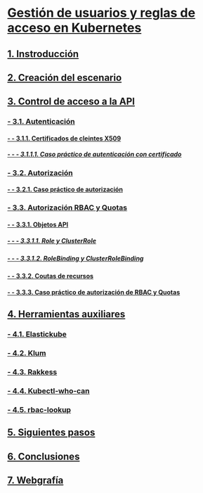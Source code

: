 # [Gestión de usuarios y reglas de acceso en Kubernetes](https://github.com/PalomaR88/Gestion_de_usuarios_y_reglas_de_acceso_en_Kubernetes/blob/master/Proyecto.md#gesti%C3%B3n-de-usuarios-y-reglas-de-acceso-en-kubernetes)

## [1. Instroducción](https://github.com/PalomaR88/Gestion_de_usuarios_y_reglas_de_acceso_en_Kubernetes/blob/master/Proyecto.md#1-introducci%C3%B3n)


## [2. Creación del escenario](https://github.com/PalomaR88/Gestion_de_usuarios_y_reglas_de_acceso_en_Kubernetes/blob/master/Proyecto.md#2-creaci%C3%B3n-del-escenario-y-recomendaciones)


## [3. Control de acceso a la API](https://github.com/PalomaR88/Gestion_de_usuarios_y_reglas_de_acceso_en_Kubernetes/blob/master/Proyecto.md#3-control-de-acceso-a-la-api)

### [- 3.1. Autenticación](https://github.com/PalomaR88/Gestion_de_usuarios_y_reglas_de_acceso_en_Kubernetes/blob/master/Proyecto.md#31-autenticaci%C3%B3n)
#### [- - 3.1.1. Certificados de cleintes X509](https://github.com/PalomaR88/Gestion_de_usuarios_y_reglas_de_acceso_en_Kubernetes/blob/master/Proyecto.md#311-certificados-de-cliente-x5099)
##### [- - - 3.1.1.1. Caso práctico de autenticación con certificado](https://github.com/PalomaR88/Gestion_de_usuarios_y_reglas_de_acceso_en_Kubernetes/blob/master/Proyecto.md#3111-caso-pr%C3%A1ctico-de-autenticaci%C3%B3n-con-certificado)

### [- 3.2. Autorización](https://github.com/PalomaR88/Gestion_de_usuarios_y_reglas_de_acceso_en_Kubernetes/blob/master/Proyecto.md#32-autorizaci%C3%B3n)
#### [- - 3.2.1. Caso práctico de autorización](https://github.com/PalomaR88/Gestion_de_usuarios_y_reglas_de_acceso_en_Kubernetes/blob/master/Proyecto.md#321-caso-pr%C3%A1ctico-de-autorizaci%C3%B3n)

### [- 3.3. Autorización RBAC y Quotas](https://github.com/PalomaR88/Gestion_de_usuarios_y_reglas_de_acceso_en_Kubernetes/blob/master/Proyecto.md#33-autorizaci%C3%B3n-rbac-y-quotas)
#### [- - 3.3.1. Objetos API](https://github.com/PalomaR88/Gestion_de_usuarios_y_reglas_de_acceso_en_Kubernetes/blob/master/Proyecto.md#331-objetos-api)
##### [- - - 3.3.1.1. Role y ClusterRole](https://github.com/PalomaR88/Gestion_de_usuarios_y_reglas_de_acceso_en_Kubernetes/blob/master/Proyecto.md#3311-role-y-clusterrole)
##### [- - - 3.3.1.2. RoleBinding y ClusterRoleBinding](https://github.com/PalomaR88/Gestion_de_usuarios_y_reglas_de_acceso_en_Kubernetes/blob/master/Proyecto.md#3312-rolebinding-y-clusterrolebinding)
#### [- - 3.3.2. Coutas de recursos](https://github.com/PalomaR88/Gestion_de_usuarios_y_reglas_de_acceso_en_Kubernetes/blob/master/Proyecto.md#232-cuotas-de-recursos)
#### [- - 3.3.3. Caso práctico de autorización de RBAC y Quotas](https://github.com/PalomaR88/Gestion_de_usuarios_y_reglas_de_acceso_en_Kubernetes/blob/master/Proyecto.md#333-caso-pr%C3%A1ctico-de-autorizaci%C3%B3n-rbac-y-quotas)


## [4. Herramientas auxiliares](https://github.com/PalomaR88/Gestion_de_usuarios_y_reglas_de_acceso_en_Kubernetes/blob/master/Proyecto.md#4-herramientas-auxiliares)

### [- 4.1. Elastickube](https://github.com/PalomaR88/Gestion_de_usuarios_y_reglas_de_acceso_en_Kubernetes/blob/master/Proyecto.md#41-elastickube)

### [- 4.2. Klum](https://github.com/PalomaR88/Gestion_de_usuarios_y_reglas_de_acceso_en_Kubernetes/blob/master/Proyecto.md#42-klum)

### [- 4.3. Rakkess](https://github.com/PalomaR88/Gestion_de_usuarios_y_reglas_de_acceso_en_Kubernetes/blob/master/Proyecto.md#43-rakkess)

### [- 4.4. Kubectl-who-can](https://github.com/PalomaR88/Gestion_de_usuarios_y_reglas_de_acceso_en_Kubernetes/blob/master/Proyecto.md#44-kubect-who-can)

### [- 4.5. rbac-lookup](https://github.com/PalomaR88/Gestion_de_usuarios_y_reglas_de_acceso_en_Kubernetes/blob/master/Proyecto.md#45-rbac-lookup)


## [5. Siguientes pasos](https://github.com/PalomaR88/Gestion_de_usuarios_y_reglas_de_acceso_en_Kubernetes/blob/master/Proyecto.md#5-siguientes-pasos)


## [6. Conclusiones](https://github.com/PalomaR88/Gestion_de_usuarios_y_reglas_de_acceso_en_Kubernetes/blob/master/Proyecto.md#6-conclusiones)


## [7. Webgrafía](https://github.com/PalomaR88/Gestion_de_usuarios_y_reglas_de_acceso_en_Kubernetes/blob/master/Proyecto.md#7-webgraf%C3%ADa)